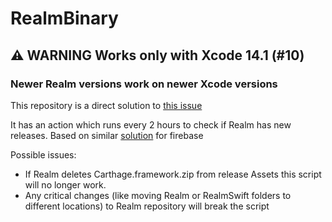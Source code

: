 # RealmBinary

## ⚠️ WARNING Works only with Xcode 14.1 (#10)
### Newer Realm versions work on newer Xcode versions

This repository is a direct solution to [this issue](https://github.com/realm/realm-swift/issues/6898)

It has an action which runs every 2 hours to check if Realm has new releases. Based on similar [solution](https://github.com/akaffenberger/firebase-ios-sdk-xcframeworks) for firebase

Possible issues:
- If Realm deletes Carthage.framework.zip from release Assets this script will no longer work.
- Any critical changes (like moving Realm or RealmSwift folders to different locations) to Realm repository will break the script
